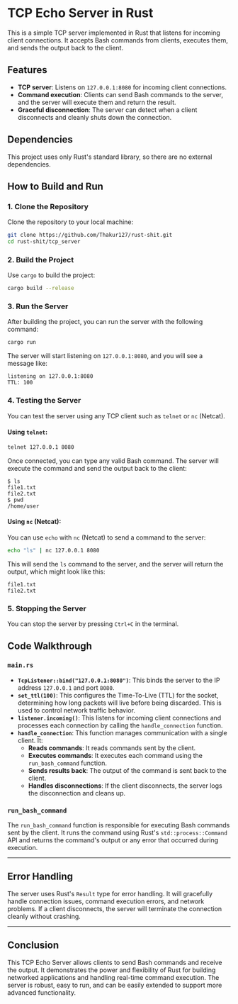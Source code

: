 # TCP Echo Server in Rust

This is a simple TCP server implemented in Rust that listens for incoming client connections. It accepts Bash commands from clients, executes them, and sends the output back to the client.

## Features

- **TCP server**: Listens on `127.0.0.1:8080` for incoming client connections.
- **Command execution**: Clients can send Bash commands to the server, and the server will execute them and return the result.
- **Graceful disconnection**: The server can detect when a client disconnects and cleanly shuts down the connection.

## Dependencies

This project uses only Rust's standard library, so there are no external dependencies.

## How to Build and Run

### 1. Clone the Repository

Clone the repository to your local machine:

```bash
git clone https://github.com/Thakur127/rust-shit.git
cd rust-shit/tcp_server
```

### 2. Build the Project

Use `cargo` to build the project:

```bash
cargo build --release
```

### 3. Run the Server

After building the project, you can run the server with the following command:

```bash
cargo run
```

The server will start listening on `127.0.0.1:8080`, and you will see a message like:

```
listening on 127.0.0.1:8080
TTL: 100
```

### 4. Testing the Server

You can test the server using any TCP client such as `telnet` or `nc` (Netcat).

#### Using `telnet`:

```bash
telnet 127.0.0.1 8080
```

Once connected, you can type any valid Bash command. The server will execute the command and send the output back to the client:

```
$ ls
file1.txt
file2.txt
$ pwd
/home/user
```

#### Using `nc` (Netcat):

You can use `echo` with `nc` (Netcat) to send a command to the server:

```bash
echo "ls" | nc 127.0.0.1 8080
```

This will send the `ls` command to the server, and the server will return the output, which might look like this:

```
file1.txt
file2.txt
```

### 5. Stopping the Server

You can stop the server by pressing `Ctrl+C` in the terminal.

## Code Walkthrough

### `main.rs`

- **`TcpListener::bind("127.0.0.1:8080")`**: This binds the server to the IP address `127.0.0.1` and port `8080`.
- **`set_ttl(100)`**: This configures the Time-To-Live (TTL) for the socket, determining how long packets will live before being discarded. This is used to control network traffic behavior.
- **`listener.incoming()`**: This listens for incoming client connections and processes each connection by calling the `handle_connection` function.
- **`handle_connection`**: This function manages communication with a single client. It:
  - **Reads commands**: It reads commands sent by the client.
  - **Executes commands**: It executes each command using the `run_bash_command` function.
  - **Sends results back**: The output of the command is sent back to the client.
  - **Handles disconnections**: If the client disconnects, the server logs the disconnection and cleans up.

### `run_bash_command`

The `run_bash_command` function is responsible for executing Bash commands sent by the client. It runs the command using Rust's `std::process::Command` API and returns the command's output or any error that occurred during execution.

---

## Error Handling

The server uses Rust's `Result` type for error handling. It will gracefully handle connection issues, command execution errors, and network problems. If a client disconnects, the server will terminate the connection cleanly without crashing.

---

## Conclusion

This TCP Echo Server allows clients to send Bash commands and receive the output. It demonstrates the power and flexibility of Rust for building networked applications and handling real-time command execution. The server is robust, easy to run, and can be easily extended to support more advanced functionality.
